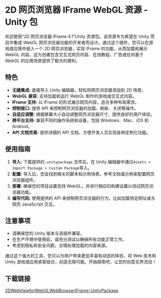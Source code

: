 # 2D 网页浏览器 IFrame WebGL 资源 - Unity 包

欢迎使用“2D 网页浏览器 IFrame 4.1”Unity 资源包。该资源专为希望在 Unity 项目中集成 WebGL 网页浏览器功能的开发者而设计。通过这个插件，您可以在游戏或应用中嵌入一个 2D 网页浏览器，实现 IFrame 的功能，从而加载和展示 WebGL 内容。这为创建包含交互式网页内容、在线教程、广告或任何基于 WebGL 的应用场景提供了极大的便利。

## 特色

- **无缝集成:** 直接导入 Unity 编辑器，轻松将网页浏览器添加到 2D 场景。
- **WebGL 兼容:** 支持加载和运行 WebGL 制作的游戏或交互式内容。
- **IFrame 支持:** 以 IFrame 的形式展示网页内容，适合多种布局需求。
- **控制接口:** 提供 API 来控制网页浏览器的加载、刷新、关闭等操作。
- **自适应调整:** 根据屏幕大小自动调整网页浏览器尺寸，提供良好的用户体验。
- **跨平台支持:** 兼容不同的操作系统和设备，包括 Windows、Mac、iOS 和 Android。
- **API 文档完善:** 提供详细的 API 文档，方便开发人员实现各种定制化功能。

## 使用指南

1. **导入:** 下载提供的`.unitypackage` 文件后，在 Unity 编辑器中通过`Assets > Import Package > Custom Package`导入。
2. **配置:** 导入后，您会找到相关的脚本和示例场景。参考文档或示例来配置网页浏览器组件。
3. **部署:** 确保您的项目设置支持 WebGL，并进行相应的构建设置以测试网页浏览器功能。
4. **编写代码:** 使用提供的 API 来控制网页浏览器的行为，比如加载特定网址或与网页 JavaScript 交互。

## 注意事项

- 请确保您的 Unity 版本与该插件兼容。
- 在生产环境中使用前，请充分测试以确保所有功能正常工作。
- 考虑到隐私和安全问题，合理处理加载的内容来源。

通过这个强大的工具，您可以为用户带来更加丰富和动态的体验，将 Web 技术和 Unity 游戏或应用紧密结合，创造无限可能。开始探索吧，让您的创意无界流动！

## 下载链接

[2DWebViewforWebGLWebBrowserIFrame-UnityPackage](https://pan.quark.cn/s/b165438f9c42)
